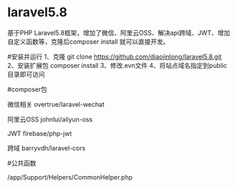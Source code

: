 # laravel5.8
基于PHP Laravel5.8框架，增加了微信、阿里云OSS、解决api跨域、JWT、增加自定义函数等，克隆后composer install 就可以直接开发。

#安装并运行
1、克隆
git clone https://github.com/diaojinlong/laravel5.8.git
2、安装扩展包
composer install
3、修改.evn文件
4、将站点域名指定到public目录即可访问


#composer包

微信相关
overtrue/laravel-wechat

阿里云OSS
johnlui/aliyun-oss

JWT
firebase/php-jwt

跨域
barryvdh/laravel-cors

#公共函数

/app/Support/Helpers/CommonHelper.php


